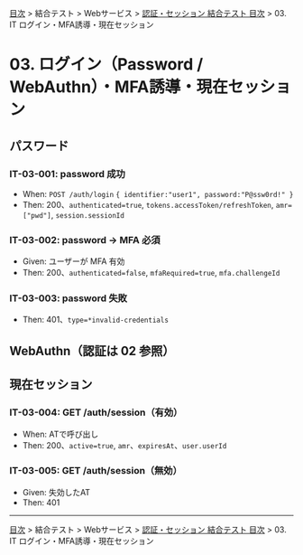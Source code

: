 [目次](../../../目次.md) > 結合テスト > Webサービス > [認証・セッション 結合テスト 目次](目次.md) > 03. IT ログイン・MFA誘導・現在セッション

# 03. ログイン（Password / WebAuthn）・MFA誘導・現在セッション

## パスワード

### IT-03-001: password 成功
- When: `POST /auth/login` `{ identifier:"user1", password:"P@ssw0rd!" }`
- Then: 200、`authenticated=true`, `tokens.accessToken/refreshToken`, `amr=["pwd"]`, `session.sessionId`

### IT-03-002: password → MFA 必須
- Given: ユーザーが MFA 有効
- Then: 200、`authenticated=false`, `mfaRequired=true`, `mfa.challengeId`

### IT-03-003: password 失敗
- Then: 401、`type=*invalid-credentials`

## WebAuthn（認証は 02 参照）

## 現在セッション

### IT-03-004: GET /auth/session（有効）
- When: ATで呼び出し
- Then: 200、`active=true`, `amr`、`expiresAt`、`user.userId`

### IT-03-005: GET /auth/session（無効）
- Given: 失効したAT
- Then: 401

---
[目次](../../../目次.md) > 結合テスト > Webサービス > [認証・セッション 結合テスト 目次](目次.md) > 03. IT ログイン・MFA誘導・現在セッション